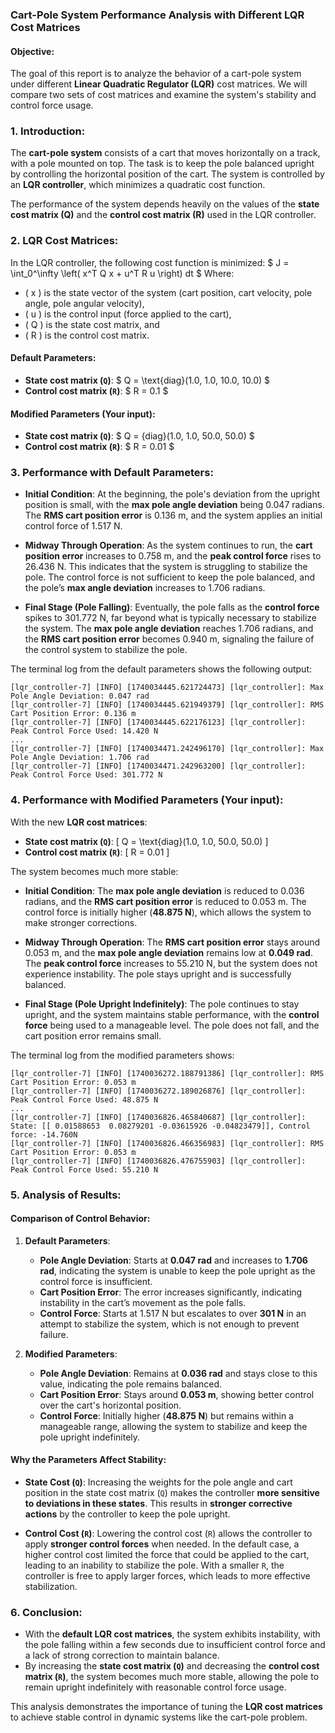 ### Cart-Pole System Performance Analysis with Different LQR Cost Matrices

#### Objective:
The goal of this report is to analyze the behavior of a cart-pole system under different **Linear Quadratic Regulator (LQR)** cost matrices. We will compare two sets of cost matrices and examine the system's stability and control force usage.

### **1. Introduction:**
The **cart-pole system** consists of a cart that moves horizontally on a track, with a pole mounted on top. The task is to keep the pole balanced upright by controlling the horizontal position of the cart. The system is controlled by an **LQR controller**, which minimizes a quadratic cost function.

The performance of the system depends heavily on the values of the **state cost matrix (Q)** and the **control cost matrix (R)** used in the LQR controller.

### **2. LQR Cost Matrices:**
In the LQR controller, the following cost function is minimized:
$
J = \int_0^\infty \left( x^T Q x + u^T R u \right) dt
$
Where:
- \( x \) is the state vector of the system (cart position, cart velocity, pole angle, pole angular velocity),
- \( u \) is the control input (force applied to the cart),
- \( Q \) is the state cost matrix, and
- \( R \) is the control cost matrix.

#### **Default Parameters**:
- **State cost matrix (`Q`)**: 
$
Q = \text{diag}(1.0, 1.0, 10.0, 10.0)
$
- **Control cost matrix (`R`)**: 
$
R = 0.1
$

#### **Modified Parameters** (Your input):
- **State cost matrix (`Q`)**: 
$
Q = {diag}(1.0, 1.0, 50.0, 50.0)
$
- **Control cost matrix (`R`)**: 
$
R = 0.01
$

### **3. Performance with Default Parameters**:

- **Initial Condition**: At the beginning, the pole's deviation from the upright position is small, with the **max pole angle deviation** being 0.047 radians. The **RMS cart position error** is 0.136 m, and the system applies an initial control force of 1.517 N.

- **Midway Through Operation**: As the system continues to run, the **cart position error** increases to 0.758 m, and the **peak control force** rises to 26.436 N. This indicates that the system is struggling to stabilize the pole. The control force is not sufficient to keep the pole balanced, and the pole’s **max angle deviation** increases to 1.706 radians.

- **Final Stage (Pole Falling)**: Eventually, the pole falls as the **control force** spikes to 301.772 N, far beyond what is typically necessary to stabilize the system. The **max pole angle deviation** reaches 1.706 radians, and the **RMS cart position error** becomes 0.940 m, signaling the failure of the control system to stabilize the pole.

The terminal log from the default parameters shows the following output:
```
[lqr_controller-7] [INFO] [1740034445.621724473] [lqr_controller]: Max Pole Angle Deviation: 0.047 rad
[lqr_controller-7] [INFO] [1740034445.621949379] [lqr_controller]: RMS Cart Position Error: 0.136 m
[lqr_controller-7] [INFO] [1740034445.622176123] [lqr_controller]: Peak Control Force Used: 14.420 N
...
[lqr_controller-7] [INFO] [1740034471.242496170] [lqr_controller]: Max Pole Angle Deviation: 1.706 rad
[lqr_controller-7] [INFO] [1740034471.242963200] [lqr_controller]: Peak Control Force Used: 301.772 N
```

### **4. Performance with Modified Parameters (Your input)**:

With the new **LQR cost matrices**:
- **State cost matrix (`Q`)**: 
\[
Q = \text{diag}(1.0, 1.0, 50.0, 50.0)
\]
- **Control cost matrix (`R`)**: 
\[
R = 0.01
\]

The system becomes much more stable:

- **Initial Condition**: The **max pole angle deviation** is reduced to 0.036 radians, and the **RMS cart position error** is reduced to 0.053 m. The control force is initially higher (**48.875 N**), which allows the system to make stronger corrections.

- **Midway Through Operation**: The **RMS cart position error** stays around 0.053 m, and the **max pole angle deviation** remains low at **0.049 rad**. The **peak control force** increases to 55.210 N, but the system does not experience instability. The pole stays upright and is successfully balanced.

- **Final Stage (Pole Upright Indefinitely)**: The pole continues to stay upright, and the system maintains stable performance, with the **control force** being used to a manageable level. The pole does not fall, and the cart position error remains small.

The terminal log from the modified parameters shows:
```
[lqr_controller-7] [INFO] [1740036272.188791386] [lqr_controller]: RMS Cart Position Error: 0.053 m
[lqr_controller-7] [INFO] [1740036272.189026876] [lqr_controller]: Peak Control Force Used: 48.875 N
...
[lqr_controller-7] [INFO] [1740036826.465840687] [lqr_controller]: State: [[ 0.01588653  0.08279201 -0.03615926 -0.04823479]], Control force: -14.760N
[lqr_controller-7] [INFO] [1740036826.466356983] [lqr_controller]: RMS Cart Position Error: 0.053 m
[lqr_controller-7] [INFO] [1740036826.476755903] [lqr_controller]: Peak Control Force Used: 55.210 N
```

### **5. Analysis of Results:**

#### **Comparison of Control Behavior**:
1. **Default Parameters**:
   - **Pole Angle Deviation**: Starts at **0.047 rad** and increases to **1.706 rad**, indicating the system is unable to keep the pole upright as the control force is insufficient.
   - **Cart Position Error**: The error increases significantly, indicating instability in the cart’s movement as the pole falls.
   - **Control Force**: Starts at 1.517 N but escalates to over **301 N** in an attempt to stabilize the system, which is not enough to prevent failure.

2. **Modified Parameters**:
   - **Pole Angle Deviation**: Remains at **0.036 rad** and stays close to this value, indicating the pole remains balanced.
   - **Cart Position Error**: Stays around **0.053 m**, showing better control over the cart's horizontal position.
   - **Control Force**: Initially higher (**48.875 N**) but remains within a manageable range, allowing the system to stabilize and keep the pole upright indefinitely.

#### **Why the Parameters Affect Stability**:
- **State Cost (`Q`)**: Increasing the weights for the pole angle and cart position in the state cost matrix (`Q`) makes the controller **more sensitive to deviations in these states**. This results in **stronger corrective actions** by the controller to keep the pole upright.
  
- **Control Cost (`R`)**: Lowering the control cost (`R`) allows the controller to apply **stronger control forces** when needed. In the default case, a higher control cost limited the force that could be applied to the cart, leading to an inability to stabilize the pole. With a smaller `R`, the controller is free to apply larger forces, which leads to more effective stabilization.

### **6. Conclusion:**
- With the **default LQR cost matrices**, the system exhibits instability, with the pole falling within a few seconds due to insufficient control force and a lack of strong correction to maintain balance.
- By increasing the **state cost matrix (`Q`)** and decreasing the **control cost matrix (`R`)**, the system becomes much more stable, allowing the pole to remain upright indefinitely with reasonable control force usage.

This analysis demonstrates the importance of tuning the **LQR cost matrices** to achieve stable control in dynamic systems like the cart-pole problem.
